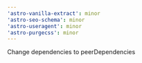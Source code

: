 ```yaml
---
'astro-vanilla-extract': minor
'astro-seo-schema': minor
'astro-useragent': minor
'astro-purgecss': minor
---
```


Change dependencies to peerDependencies
